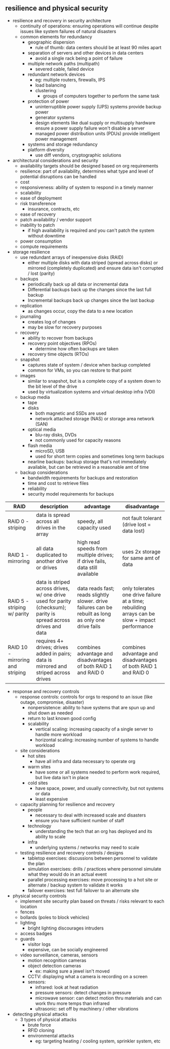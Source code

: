 ## resilience and physical security

- resilience and recovery in security architecture
	- continuity of operations: ensuring operations will continue despite issues like system failures of natural disasters
	- common elements for redundancy 
		- geographic dispersion 
			- rule of thumb: data centers should be at least 90 miles apart 
		- separation of servers and other devices in data centers
			- avoid a single rack being a point of failure
		- multiple network paths (multipath)
			- severed cable, failed device
		- redundant network devices 
			- eg: multiple routers, firewalls, IPS
			- load balancing 
			- clustering
				- groups of computers together to perform the same task 
		- protection of power
			- uninterruptible power supply (UPS) systems provide backup power
			- generator systems 
			- design elements like dual supply or multisupply hardware ensure a power supply failure won't disable a server
			- managed power distribution units (PDUs) provide intelligent power management 
		- systems and storage redundancy 
		- platform diversity 
			- use diff vendors, cryptographic solutions
- architectural considerations and security
	- availability targets should be designed based on org requirements
	- resilience: part of availability, determines what type and level of potential disruptions can be handled
	- cost
	- responsiveness: ability of system to respond in a timely manner 
	- scalability
	- ease of deployment
	- risk transference
		- insurance, contracts, etc
	- ease of recovery 
	- patch availability / vendor support
	- inability to patch 
		- if high availability is required and you can't patch the system without downtime
	- power consumption
	- compute requirements 
- storage resilience
	- use redundant arrays of inexpensive disks (RAID)
		- either multiple disks with data striped (spread across disks) or mirrored (completely duplicated) and ensure data isn't corrupted / lost (parity)
	- backups
		- periodically back up all data or incremental data
		- Differential backups back up the changes since the last full backup
		- Incremental backups back up changes since the last backup
	- replication
		- as changes occur, copy the data to a new location
	- journaling
		- creates log of changes
		- may be slow for recovery purposes
	- recovery
		-  ability to recover from backups
		- recovery point objectives (RPOs)
			- determine how often backups are taken
		- recovery time objects (RTOs)
	- snapshot
		- captures state of system / device when backup completed
		- common for VMs, so you can restore to that point
	- images
		- similar to snapshot, but is a complete copy of a system down to the bit level of the drive
		- used by virtualization systems and virtual desktop infra (VDI)
	- backup media
		- tape
		- disks
			- both magnetic and SSDs are used
			- network attached storage (NAS) or storage area network (SAN) 
		- optical media 
			- blu-ray disks, DVDs
			- not commonly used for capacity reasons
		- flash media
			- microSD, USB
			- used for short term copies and sometimes long term backups
		- nearline backups: backup storage that's not immediately available, but can be retrieved in a reasonable amt of time
	- backup considerations
		- bandwidth requirements for backups and restoration
		- time and cost to retrieve files
		- reliability
		- security model requirements for backups

| RAID                             | description                                                                                                     | advantage                                                                                             | disadvantage                                                                                   |
| -------------------------------- | --------------------------------------------------------------------------------------------------------------- | ----------------------------------------------------------------------------------------------------- | ---------------------------------------------------------------------------------------------- |
| RAID 0 - striping                | data is spread across all drives in the array                                                                   | speedy, all capacity used                                                                             | not fault tolerant (drive lost = data lost)                                                    |
| RAID 1 - mirroring               | all data duplicated to another drive or drives                                                                  | high read speeds from multiple drives; if drive fails, data still available                           | uses 2x storage for same amt of data                                                           |
| RAID 5 - striping w/ parity      | data is striped across drives, w/ one drive used for parity (checksum); parity is spread across drives and data | data reads fast; reads slightly slower. drive failures can be rebuilt as long as only one drive fails | only tolerates one drive failure at a time; rebuilding arrays can be slow + impact performance |
| RAID 10 - mirroring and striping | requires 4+ drives; drives added in pairs; data is mirrored and striped across drives                           | combines advantage and disadvantages of both RAID 1 and RAID 0                                        | combines advantage and disadvantages of both RAID 1 and RAID 0                                 |
- response and recovery controls
	- response controls: controls for orgs to respond to an issue (like outage, compromise, disaster)
		- nonpersistence: ability to have systems that are spun up and shut down as needed
		- return to last known good config
		- scalability
			- vertical scaling: increasing capacity of a single server to handle more workload 
			- horizontal scaling: increasing number of systems to handle workload 
	- site considerations
		- hot sites
			- have all infra and data necessary to operate org
		- warm sites
			- have some or all systems needed to perform work required, but live data isn't in place
		- cold sites
			- have space, power, and usually connectivity, but not systems or data
			- least expensive
	- capacity planning for resilience and recovery
		- people
			- necessary to deal with increased scale and disasters
			- ensure you have sufficient number of staff
		- technology
			- understanding the tech that an org has deployed and its ability to scale
		- infra
			- underlying systems / networks may need to scale 
	- testing resilience and recovery controls / designs
		- tabletop exercises: discussions between personnel to validate the plan 
		- simulation exercises: drills / practices where personnel simulate what they would do in an actual event 
		- parallel processing exercises: move processing to a hot site or alternate / backup system to validate it works 
		- failover exercises: test full failover to an alternate site 
- physical security controls
	- implement site security plan based on threats / risks relevant to each location 
	- fences
	- bollards (poles to block vehicles)
	- lighting
		- bright lighting discourages intruders
	- access badges
	- guards
		- visitor logs
		- expensive, can be socially engineered
	- video surveillance, cameras, sensors 
		- motion recognition cameras
		- object detection cameras
			- ex: making sure a jewel isn't moved
		- CCTV: displaying what a camera is recording on a screen
		- sensors:
			- infrared: look at heat radiation
			- pressure sensors: detect changes in pressure
			- microwave sensor: can detect motion thru materials and can work thru more temps than infrared
			- ultrasonic: set off by machinery / other vibrations
- detecting physical attacks
	- 3 types of physical attacks
		- brute force
		- RFID cloning
		- environmental attacks
			- eg: targeting heating / cooling system, sprinkler system, etc 
